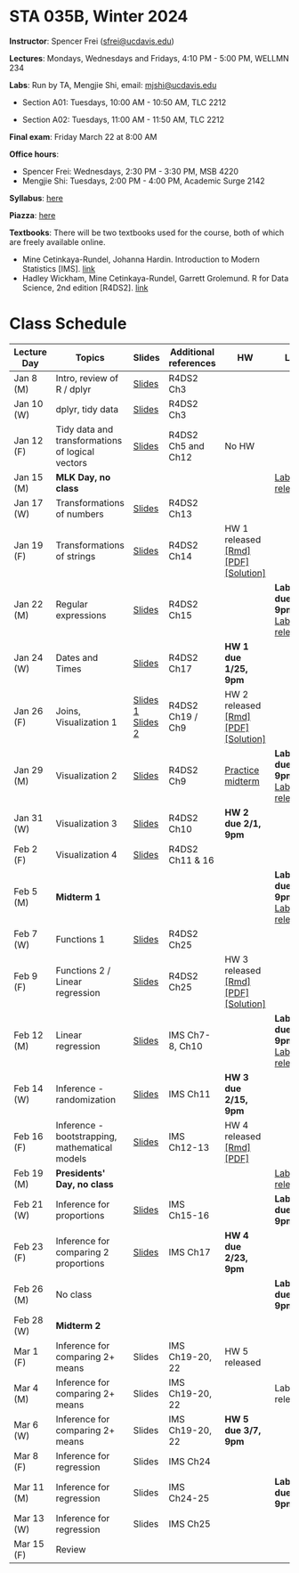 STA 035B, Winter 2024
=======================

**Instructor**: Spencer Frei (sfrei@ucdavis.edu)

**Lectures**: Mondays, Wednesdays and Fridays, 4:10 PM - 5:00 PM, WELLMN 234

**Labs**: Run by TA, Mengjie Shi, email: mjshi@ucdavis.edu

* Section A01: Tuesdays, 10:00 AM - 10:50 AM, TLC 2212

* Section A02: Tuesdays, 11:00 AM - 11:50 AM, TLC 2212

**Final exam**: Friday March 22 at 8:00 AM 


**Office hours**:
* Spencer Frei: Wednesdays, 2:30 PM - 3:30 PM, MSB 4220
* Mengjie Shi: Tuesdays, 2:00 PM - 4:00 PM, Academic Surge 2142


**Syllabus**: [here](syllabus.html)

**Piazza**: [here](https://piazza.com/ucdavis/winter2024/sta035ba01wq2024)

**Textbooks**: 
There will be two textbooks used for the course, both of which are freely available online.  

* Mine Cetinkaya-Rundel, Johanna Hardin.  Introduction to Modern Statistics [IMS].  [link](https://leanpub.com/imstat)
* Hadley Wickham, Mine Cetinkaya-Rundel, Garrett Grolemund. R for Data Science, 2nd edition [R4DS2]. [link](https://r4ds.hadley.nz/)


# Class Schedule


Lecture Day | Topics | Slides | Additional references  | HW | Lab | Notes
--- | --- | --- | --- | --- | --- | --- 
Jan 8 (M) | Intro, review of R / dplyr | [Slides](http://spencerfrei.github.io/teaching/sta35b/lectures/lec01-dplyr/lec01-dplyr.html#1) | R4DS2 Ch3 |  
Jan 10 (W) | dplyr, tidy data | [Slides](http://spencerfrei.github.io/teaching/sta35b/lectures/lec02-dplyr-2/lec02-dplyr.html#) | R4DS2 Ch3 | 
Jan 12 (F) | Tidy data and transformations of logical vectors | [Slides](http://spencerfrei.github.io/teaching/sta35b/lectures/lec03-transformation-logical-vectors/lec03-transformations-logical-vectors.html)|  R4DS2 Ch5 and Ch12 | No HW | 
Jan 15 (M) | **MLK Day, no class** | | | | [Lab 1 released](http://spencerfrei.github.io/teaching/sta35b/labs/lab1.Rmd)
Jan 17 (W) | Transformations of numbers | [Slides](http://spencerfrei.github.io/teaching/sta35b/lectures/lec04-transformations-numbers/lec04-transformations-numbers.html) |  R4DS2 Ch13 | | 
Jan 19 (F) | Transformations of strings | [Slides](http://spencerfrei.github.io/teaching/sta35b/lectures/lec05-transformations-strings/lec05-transformations-strings.html) | R4DS2 Ch14 |  HW 1 released [[Rmd]](http://spencerfrei.github.io/teaching/sta35b/hw/hw1.Rmd) [[PDF]](http://spencerfrei.github.io/teaching/sta35b/hw/hw1.pdf) [[Solution]](http://spencerfrei.github.io/teaching/sta35b/hw/hw1_sol.pdf)
Jan 22 (M) | Regular expressions | [Slides](http://spencerfrei.github.io/teaching/sta35b/lectures/lec06-transformations-regular-expressions/lec06-ioslides_transformations-regular-expressions.html) | R4DS2 Ch15 | | **Lab 1 due, 9pm** <br> [Lab 2 released](http://spencerfrei.github.io/teaching/sta35b/labs/lab2.Rmd)
Jan 24 (W) | Dates and Times | [Slides](http://spencerfrei.github.io/teaching/sta35b/lectures/lec07-dates-and-times/lec07-dates-and-times.html) | R4DS2 Ch17 | **HW 1 due 1/25, 9pm**
Jan 26 (F) | Joins, Visualization 1 | [Slides 1](http://spencerfrei.github.io/teaching/sta35b/lectures/lec08-joins/lec08-joins.html) [Slides 2](http://spencerfrei.github.io/teaching/sta35b/lectures/lec09-visualization-1/lec09-visualization-1.html)| R4DS2 Ch19  / Ch9| HW 2 released  [[Rmd]](http://spencerfrei.github.io/teaching/sta35b/hw/hw2.Rmd) [[PDF]](http://spencerfrei.github.io/teaching/sta35b/hw/hw2.pdf) [[Solution]](http://spencerfrei.github.io/teaching/sta35b/hw/hw2_sol.pdf)
Jan 29 (M) | Visualization 2 | [Slides](http://spencerfrei.github.io/teaching/sta35b/lectures/lec10-visualization-2/lec10-visualization-2.html) |  R4DS2 Ch9 | [Practice midterm](http://spencerfrei.github.io/teaching/sta35b/exams/midterm_practice.pdf) | **Lab 2 due, 9pm** <br> [Lab 3 released](http://spencerfrei.github.io/teaching/sta35b/labs/lab3.Rmd)
Jan 31 (W) | Visualization 3 | [Slides](https://spencerfrei.github.io/teaching/sta35b/lectures/lec11-visualization-3/lec11-visualization-3.html) | R4DS2 Ch10 | **HW 2 due 2/1, 9pm** 
Feb 2 (F) | Visualization 4 | [Slides](https://spencerfrei.github.io/teaching/sta35b/lectures/lec12-visualization-4/lec12-visualization-4.html) | R4DS2 Ch11 & 16 | 
Feb 5 (M) | **Midterm 1** | | | | **Lab 3 due, 9pm** <br> [Lab 4 released](http://spencerfrei.github.io/teaching/sta35b/labs/lab4.Rmd)
Feb 7 (W) | Functions 1 | [Slides](https://spencerfrei.github.io/teaching/sta35b/lectures/lec13-functions-1/lec13-functions-1.html) | R4DS2 Ch25 | | 
Feb 9 (F) | Functions 2 / Linear regression | [Slides](https://spencerfrei.github.io/teaching/sta35b/lectures/lec14-functions-2/lec14-functions-2_v0.html) | R4DS2 Ch25 | HW 3 released  [[Rmd]](http://spencerfrei.github.io/teaching/sta35b/hw/hw3.Rmd) [[PDF]](http://spencerfrei.github.io/teaching/sta35b/hw/hw3.pdf) [[Solution]](http://spencerfrei.github.io/teaching/sta35b/hw/hw3_sol.pdf) 
Feb 12 (M) | Linear regression | [Slides](https://spencerfrei.github.io/teaching/sta35b/lectures/lec15-linear-regression-2/lec15-linear-regression-2.html) | IMS Ch7-8, Ch10 | |**Lab 4 due, 9pm** <br> [Lab 5 released](http://spencerfrei.github.io/teaching/sta35b/labs/lab5.Rmd)
Feb 14 (W) | Inference - randomization | [Slides](https://spencerfrei.github.io/teaching/sta35b/lectures/lec16-inference-1/lec16-inference-1.html) | IMS Ch11 | **HW 3 due 2/15, 9pm**
Feb 16 (F) | Inference - bootstrapping, mathematical models| [Slides](https://spencerfrei.github.io/teaching/sta35b/lectures/lec17-inference-2/lec17-inference-2.html) | IMS Ch12-13 | HW 4 released [[Rmd]](http://spencerfrei.github.io/teaching/sta35b/hw/hw4.Rmd) [[PDF]](http://spencerfrei.github.io/teaching/sta35b/hw/hw4.pdf) 
Feb 19 (M) | **Presidents' Day, no class** | | |  | [Lab 6 released](http://spencerfrei.github.io/teaching/sta35b/labs/lab6.Rmd)
Feb 21 (W) | Inference for proportions | [Slides](https://spencerfrei.github.io/teaching/sta35b/lectures/lec18-inference-3/lec18-inference-3.html) | IMS Ch15-16 |  | **Lab 5 due, 9pm** <br>
Feb 23 (F) | Inference for comparing 2 proportions|  [Slides](https://spencerfrei.github.io/teaching/sta35b/lectures/lec19-inference-two-proportions/lec19-inference-two-proportions.html) | IMS Ch17 | **HW 4 due 2/23, 9pm**| 
Feb 26 (M) | No class |  |  | | **Lab 6 due, 9pm** 
Feb 28 (W) | **Midterm 2** | | | 
Mar 1 (F) | Inference for comparing 2+ means | Slides | IMS Ch19-20, 22 |  HW 5 released
Mar 4 (M) | Inference for comparing 2+ means | Slides | IMS Ch19-20, 22 | | Lab 7 released
Mar 6 (W) | Inference for comparing 2+ means | Slides | IMS Ch19-20, 22 | **HW 5 due 3/7, 9pm**
Mar 8 (F) | Inference for regression | Slides | IMS Ch24
Mar 11 (M) | Inference for regression | Slides | IMS Ch24-25 | | **Lab 7 due, 9pm**
Mar 13 (W) | Inference for regression | Slides | IMS Ch25 
Mar 15 (F) | Review 


